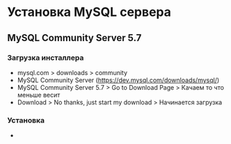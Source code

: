 # Установка MySQL сервера
## MySQL Community Server 5.7

### Загрузка инсталлера
* mysql.com > downloads > community
* MySQL Community Server (https://dev.mysql.com/downloads/mysql/)
* MySQL Community Server 5.7 > Go to Download Page > Качаем то что меньше весит
* Download > No thanks, just start my download > Начинается загрузка

### Установка
* 
